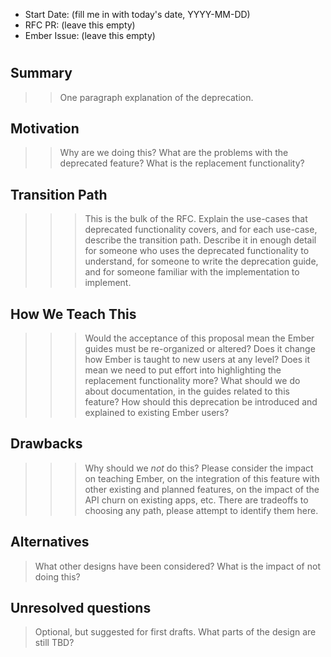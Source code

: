 - Start Date: (fill me in with today's date, YYYY-MM-DD)
- RFC PR: (leave this empty)
- Ember Issue: (leave this empty)

# <RFC title>
  
## Summary

>> One paragraph explanation of the deprecation.

## Motivation

>> Why are we doing this? What are the problems with the deprecated feature?
What is the replacement functionality?

## Transition Path

>>> This is the bulk of the RFC. Explain the use-cases that deprecated functionality
covers, and for each use-case, describe the transition path.
Describe it in enough detail for someone who uses the deprecated functionality
to understand, for someone to write the deprecation guide, and for someone
familiar with the implementation to implement.

## How We Teach This

>>> Would the acceptance of this proposal mean the Ember guides must be
re-organized or altered? Does it change how Ember is taught to new users
at any level?
Does it mean we need to put effort into highlighting the replacement
functionality more? What should we do about documentation, in the guides
related to this feature?
How should this deprecation be introduced and explained to existing Ember
users?

## Drawbacks

>>> Why should we *not* do this? Please consider the impact on teaching Ember,
on the integration of this feature with other existing and planned features,
on the impact of the API churn on existing apps, etc.
There are tradeoffs to choosing any path, please attempt to identify them here.

## Alternatives

> What other designs have been considered? What is the impact of not doing this?

## Unresolved questions

> Optional, but suggested for first drafts. What parts of the design are still
TBD?
